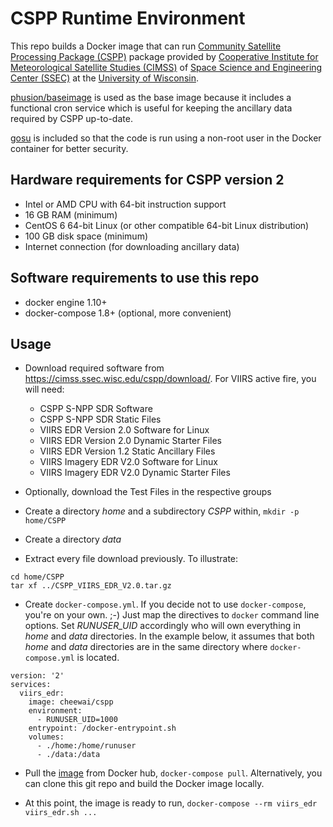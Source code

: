 # CSPP Runtime Environment

This repo builds a Docker image that can run [Community Satellite Processing Package (CSPP)](http://cimss.ssec.wisc.edu/cspp/) package provided by [Cooperative Institute for Meteorological Satellite Studies (CIMSS)](http://cimss.ssec.wisc.edu/) of [Space Science and Engineering Center (SSEC)](http://www.ssec.wisc.edu/) at the [University of Wisconsin](http://www.wisc.edu/).

[phusion/baseimage](https://hub.docker.com/r/phusion/baseimage/) is used as the base image because it includes a functional cron service which is useful for keeping the ancillary data required by CSPP up-to-date.

[gosu](https://github.com/tianon/gosu) is included so that the code is run using a non-root user in the Docker container for better security.


## Hardware requirements for CSPP version 2

* Intel or AMD CPU with 64-bit instruction support
* 16 GB RAM (minimum)
* CentOS 6 64-bit Linux (or other compatible 64-bit Linux distribution)
* 100 GB disk space (minimum)
* Internet connection (for downloading ancillary data)

## Software requirements to use this repo

* docker engine 1.10+
* docker-compose 1.8+ (optional, more convenient)

## Usage

* Download required software from https://cimss.ssec.wisc.edu/cspp/download/. For VIIRS active fire, you will need:
  * CSPP S-NPP SDR Software
  * CSPP S-NPP SDR Static Files
  * VIIRS EDR Version 2.0 Software for Linux 
  * VIIRS EDR Version 2.0 Dynamic Starter Files 
  * VIIRS EDR Version 1.2 Static Ancillary Files
  * VIIRS Imagery EDR V2.0 Software for Linux 
  * VIIRS Imagery EDR V2.0 Dynamic Starter Files 

* Optionally, download the Test Files in the respective groups

* Create a directory *home* and a subdirectory *CSPP* within, `mkdir -p home/CSPP`

* Create a directory *data*

* Extract every file download previously. To illustrate:

```
cd home/CSPP
tar xf ../CSPP_VIIRS_EDR_V2.0.tar.gz
```

* Create `docker-compose.yml`. If you decide not to use `docker-compose`, you're on your own. ;-) Just map the directives to `docker` command line options. Set *RUNUSER_UID* accordingly who will own everything in *home* and *data* directories. In the example below, it assumes that both *home* and *data* directories are in the same directory where `docker-compose.yml` is located.

```
version: '2'
services:
  viirs_edr:
    image: cheewai/cspp
    environment:
      - RUNUSER_UID=1000
    entrypoint: /docker-entrypoint.sh
    volumes:
      - ./home:/home/runuser
      - ./data:/data
```

* Pull the [image](https://hub.docker.com/r/cheewai/cspp) from Docker hub, `docker-compose pull`. Alternatively, you can clone this git repo and build the Docker image locally.

* At this point, the image is ready to run, `docker-compose --rm viirs_edr viirs_edr.sh ...` 
